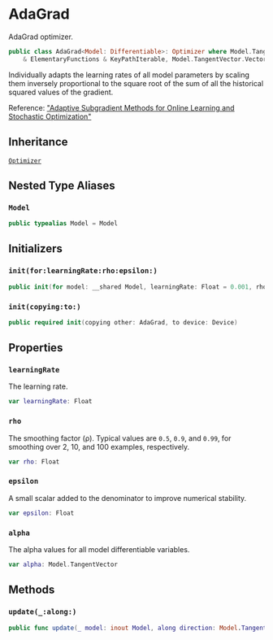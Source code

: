 # AdaGrad

AdaGrad optimizer.

``` swift
public class AdaGrad<Model: Differentiable>: Optimizer where Model.TangentVector: VectorProtocol & PointwiseMultiplicative
    & ElementaryFunctions & KeyPathIterable, Model.TangentVector.VectorSpaceScalar == Float
```

Individually adapts the learning rates of all model parameters by scaling them inversely
proportional to the square root of the sum of all the historical squared values of the gradient.

Reference: ["Adaptive Subgradient Methods for Online Learning and Stochastic Optimization"](http://www.jmlr.org/papers/volume12/duchi11a/duchi11a.pdf)

## Inheritance

[`Optimizer`](/Optimizer)

## Nested Type Aliases

### `Model`

``` swift
public typealias Model = Model
```

## Initializers

### `init(for:learningRate:rho:epsilon:)`

``` swift
public init(for model: __shared Model, learningRate: Float = 0.001, rho: Float = 0.9, epsilon: Float = 1e-8)
```

### `init(copying:to:)`

``` swift
public required init(copying other: AdaGrad, to device: Device)
```

## Properties

### `learningRate`

The learning rate.

``` swift
var learningRate: Float
```

### `rho`

The smoothing factor (ρ). Typical values are `0.5`, `0.9`, and `0.99`, for smoothing over 2,
10, and 100 examples, respectively.

``` swift
var rho: Float
```

### `epsilon`

A small scalar added to the denominator to improve numerical stability.

``` swift
var epsilon: Float
```

### `alpha`

The alpha values for all model differentiable variables.

``` swift
var alpha: Model.TangentVector
```

## Methods

### `update(_:along:)`

``` swift
public func update(_ model: inout Model, along direction: Model.TangentVector)
```
